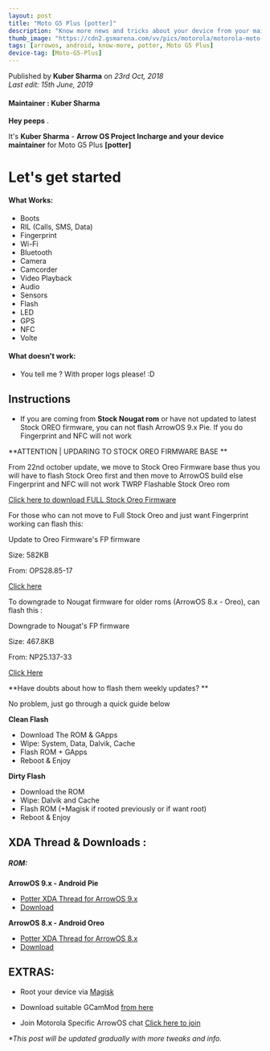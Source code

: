 ```yaml
---
layout: post
title: "Moto G5 Plus [potter]"
description: "Know more news and tricks about your device from your maintainer."
thumb_image: "https://cdn2.gsmarena.com/vv/pics/motorola/motorola-moto-g5-plus-1.jpg"
tags: [arrowos, android, know-more, potter, Moto G5 Plus]
device-tag: [Moto-G5-Plus]
---
```

Published by **Kuber Sharma** on _23rd Oct, 2018_ <br> 
_Last edit: 15th June, 2019_

#### Maintainer : Kuber Sharma

**Hey peeps**  .

It's **Kuber Sharma** - **Arrow OS Project Incharge and your device maintainer** for Moto G5 Plus **[potter]**

# Let's get started


#### What Works:
  - Boots
  - RIL (Calls, SMS, Data)
  - Fingerprint
  - Wi-Fi
  - Bluetooth
  - Camera
  - Camcorder
  - Video Playback
  - Audio
  - Sensors
  - Flash
  - LED
  - GPS
  - NFC
  - Volte


#### What doesn't work:
  - You tell me ? With proper logs please! :D

## Instructions
  - If you are coming from **Stock Nougat rom** or have not updated to latest Stock OREO firmware, you can not flash ArrowOS 9.x Pie. If you do Fingerprint and NFC will not work


**ATTENTION | UPDARING TO STOCK OREO FIRMWARE BASE **

From 22nd october update, we move to Stock Oreo Firmware base thus you will have to flash Stock Oreo first and then move to ArrowOS build else Fingerprint and NFC will not work
TWRP Flashable Stock Oreo rom

[Click here to download FULL Stock Oreo Firmware](https://forum.xda-developers.com/g5-plus/development/oreo-twrp-flashable-stock-builds-coming-t3830482)

For those who can not move to Full Stock Oreo and just want Fingerprint working can flash this: 

Update to Oreo Firmware's FP firmware

Size: 582KB

From: OPS28.85-17

[Click here](https://sourceforge.net/projects/arrow-os/files/arrow-9.x/potter/Upgrade-FP_firmware_OPS28.85-17-Potter.zip/download)


To downgrade to Nougat firmware for older roms (ArrowOS 8.x - Oreo), can flash this :

Downgrade to Nougat's FP firmware 

Size: 467.8KB

From: NP25.137-33

[Click Here](https://www.androidfilehost.com/?fid=1322778262904029634)

**Have doubts about how to flash them weekly updates? **

No problem, just go through a quick guide below

**Clean Flash**
  - Download The ROM & GApps
  - Wipe: System, Data, Dalvik, Cache
  - Flash ROM + GApps
  - Reboot & Enjoy

**Dirty Flash**
  - Download the ROM
  - Wipe: Dalvik and Cache
  - Flash ROM (+Magisk if rooted previously or if want root)
  - Reboot & Enjoy


## XDA Thread & Downloads :
##### ROM:

**ArrowOS 9.x - Android Pie**

   - [Potter XDA Thread for ArrowOS 9.x](https://forum.xda-developers.com/g5-plus/development/rom-pie-9-x-arrowos-9-x-t3838052)
   - [Download](https://sourceforge.net/projects/arrow-os/files/arrow-9.x/potter)


**ArrowOS 8.x - Android Oreo**

   - [Potter XDA Thread for ArrowOS 8.x](https://forum.xda-developers.com/g5-plus/development/rom-arrowos-moto-g5-plus-t3817526)
   - [Download](https://sourceforge.net/projects/arrow-os/files/arrow-8.x/potter)


## EXTRAS:

   - Root your device via [Magisk](https://forum.xda-developers.com/apps/magisk/official-magisk-v7-universal-systemless-t3473445)
   - Download suitable GCamMod [from here](https://sourceforge.net/projects/arrow-os/files/arrow-9.x/potter/GCam-Minimal-Mod-jhenrique09.apk/download)

   - Join Motorola Specific ArrowOS chat [Click here to join](https://t.me/joinchat/Iuhd60Wx1neAol8P-2Omhw)

 _*This post will be updated gradually with more tweaks and info._
